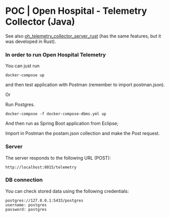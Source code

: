 # POC | Open Hospital - Telemetry Collector (Java)
See also [oh_telemetry_collector_server_rust](https://github.com/goto-eof/oh_telemetry_collector_server_rust) (has the same features, but it was developed in Rust).

### In order to run Open Hospital Telemetry

You can just run

```
docker-compose up
```

and then test application with Postman (remember to import postman.json).

Or

 Run Postgres.

 ```
 docker-compose -f docker-compose-dbms.yml up
 ```

 And then run as Spring Boot application from Eclipse;

 Import in Postman the postam.json collection and make the Post request.

### Server

The server responds to the following URL (POST):

```
http://localhost:8015/telemetry
```

### DB connection


You can check stored data using the following credentials:


```
postgres://127.0.0.1:5433/postgres
username: postgres
password: postgres
```
